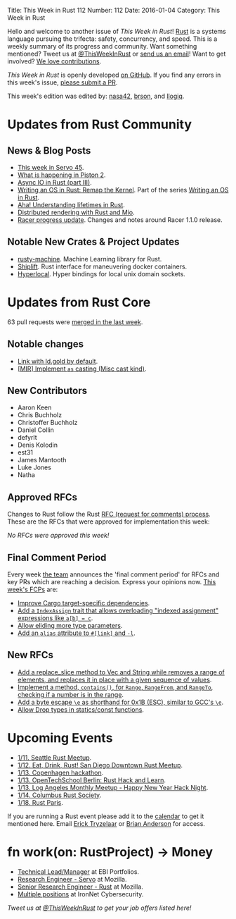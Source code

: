 Title: This Week in Rust 112
Number: 112
Date: 2016-01-04
Category: This Week in Rust

Hello and welcome to another issue of *This Week in Rust*!
[Rust](http://rust-lang.org) is a systems language pursuing the trifecta:
safety, concurrency, and speed. This is a weekly summary of its progress and
community. Want something mentioned? Tweet us at [@ThisWeekInRust](https://twitter.com/ThisWeekInRust) or [send us an
email](mailto:corey@octayn.net?subject=This%20Week%20in%20Rust%20Suggestion)!
Want to get involved? [We love
contributions](https://github.com/rust-lang/rust/blob/master/CONTRIBUTING.md).

*This Week in Rust* is openly developed [on GitHub](https://github.com/cmr/this-week-in-rust).
If you find any errors in this week's issue, [please submit a PR](https://github.com/cmr/this-week-in-rust/pulls).

This week's edition was edited by: [nasa42](https://github.com/nasa42), [brson](https://github.com/brson), and [llogiq](https://github.com/llogiq).


# Updates from Rust Community

## News & Blog Posts

* [This week in Servo 45](http://blog.servo.org/2015/12/28/twis-45/).
* [What is happening in Piston 2](http://blog.piston.rs/2015/12/31/what-is-happening-2/).
* [Async IO in Rust (part III)](https://medium.com/@paulcolomiets/async-io-in-rust-part-iii-cbfd10f17203).
* [Writing an OS in Rust: Remap the Kernel](http://os.phil-opp.com/remap-the-kernel.html). Part of the series [Writing an OS in Rust](http://os.phil-opp.com/).
* [Aha! Understanding lifetimes in Rust](http://codrspace.com/buntine/aha-understanding-lifetimes-in-rust/).
* [Distributed rendering with Rust and Mio](http://www.willusher.io/2016/01/02/distributed-rendering-with-rust-and-mio/).
* [Racer progress update](http://phildawes.net/blog/2015/12/29/racer-update-6/). Changes and notes around Racer 1.1.0 release.

## Notable New Crates & Project Updates

* [rusty-machine](https://github.com/AtheMathmo/rusty-machine). Machine Learning library for Rust.
* [Shiplift](https://github.com/softprops/shiplift). Rust interface for maneuvering docker containers.
* [Hyperlocal](https://github.com/softprops/hyperlocal). Hyper bindings for local unix domain sockets.

# Updates from Rust Core

63 pull requests were [merged in the last week][merged].

[merged]: https://github.com/issues?q=is%3Apr+org%3Arust-lang+is%3Amerged+merged%3A2015-12-28..2016-01-04

## Notable changes

* [Link with ld.gold by default](https://github.com/rust-lang/rust/pull/29974).
* [[MIR] Implement `as` casting (Misc cast kind)](https://github.com/rust-lang/rust/pull/30586).
 
## New Contributors

* Aaron Keen
* Chris Buchholz
* Christoffer Buchholz
* Daniel Collin
* defyrlt
* Denis Kolodin
* est31
* James Mantooth
* Luke Jones
* Natha

## Approved RFCs

Changes to Rust follow the Rust [RFC (request for comments)
process](https://github.com/rust-lang/rfcs#rust-rfcs). These
are the RFCs that were approved for implementation this week:

*No RFCs were approved this week!*

## Final Comment Period

Every week [the team](https://rust-lang.org/team.html) announces the
'final comment period' for RFCs and key PRs which are reaching a
decision. Express your opinions now. [This week's FCPs][fcp] are:

[fcp]: https://github.com/issues?utf8=%E2%9C%93&q=is%3Apr+org%3Arust-lang+label%3Afinal-comment-period+is%3Aopen

* [Improve Cargo target-specific dependencies](https://github.com/rust-lang/rfcs/pull/1361).
* [Add a `IndexAssign` trait that allows overloading "indexed assignment" expressions like `a[b] = c`](https://github.com/rust-lang/rfcs/pull/1129).
* [Allow eliding more type parameters](https://github.com/rust-lang/rfcs/pull/1196).
* [Add an `alias` attribute to `#[link]` and `-l`](https://github.com/rust-lang/rfcs/pull/1296).

## New RFCs

* [Add a replace_slice method to Vec<T> and String while removes a range of elements, and replaces it in place with a given sequence of values](https://github.com/rust-lang/rfcs/pull/1432).
* [Implement a method, `contains()`, for `Range`, `RangeFrom`, and `RangeTo`, checking if a number is in the range](https://github.com/rust-lang/rfcs/pull/1434).
* [Add a byte escape `\e` as shorthand for 0x1B (ESC), similar to GCC's `\e`](https://github.com/rust-lang/rfcs/pull/1437).
* [Allow Drop types in statics/const functions](https://github.com/rust-lang/rfcs/pull/1440).

# Upcoming Events

* [1/11. Seattle Rust Meetup](https://www.eventbrite.com/e/mozilla-rust-seattle-meetup-tickets-12222326307).
* [1/12. Eat, Drink, Rust! San Diego Downtown Rust Meetup](http://www.meetup.com/San-Diego-Rust/events/227308164/).
* [1/13. Copenhagen hackathon](https://cph.rs/).
* [1/13. OpenTechSchool Berlin: Rust Hack and Learn](http://www.meetup.com/opentechschool-berlin/).
* [1/13. Log Angeles Monthly Meetup - Happy New Year Hack Night](http://www.meetup.com/Rust-Los-Angeles/events/227438139/).
* [1/14. Columbus Rust Society](http://www.meetup.com/columbus-rs/).
* [1/18. Rust Paris](http://www.meetup.com/Rust-Paris).

If you are running a Rust event please add it to the [calendar] to get
it mentioned here. Email [Erick Tryzelaar][erickt] or [Brian
Anderson][brson] for access.

[calendar]: https://www.google.com/calendar/embed?src=apd9vmbc22egenmtu5l6c5jbfc%40group.calendar.google.com
[erickt]: mailto:erick.tryzelaar@gmail.com
[brson]: mailto:banderson@mozilla.com

# fn work(on: RustProject) -> Money

* [Technical Lead/Manager](https://ebip.co.uk/careers) at EBI Portfolios.
* [Research Engineer - Servo](https://careers.mozilla.org/en-US/position/ozy21fwU) at Mozilla.
* [Senior Research Engineer - Rust](https://careers.mozilla.org/en-US/position/o0H41fww) at Mozilla.
* [Multiple positions](http://rust.jobboard.io/employers/6824-ironnet-cybersecurity) at IronNet Cybersecurity.

*Tweet us at [@ThisWeekInRust](https://twitter.com/ThisWeekInRust) to get your job offers listed here!*
